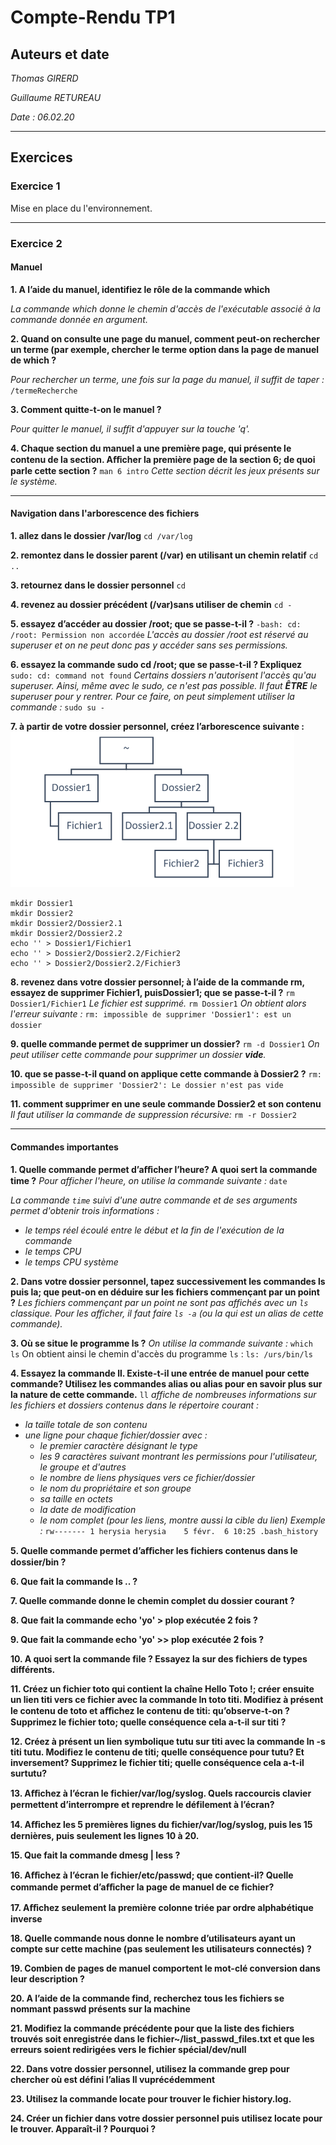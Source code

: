 
# Compte-Rendu TP1
 
 ## Auteurs et date
 *Thomas GIRERD*
 
 *Guillaume RETUREAU*
 
*Date : 06.02.20*

***

## Exercices

### Exercice 1
Mise en place du l'environnement.
***

### Exercice 2
#### Manuel
**1. A l’aide du manuel, identifiez le rôle de la commande which**

*La commande which donne le chemin d'accès de l'exécutable associé à la commande donnée en argument.*

**2. Quand on consulte une page du manuel, comment peut-on rechercher un terme (par exemple, chercher le terme option dans la page de manuel de which ?**

*Pour rechercher un terme, une fois sur la page du manuel, il suffit de taper :*
``
/termeRecherche
``

**3. Comment quitte-t-on le manuel ?**

*Pour quitter le manuel, il suffit d'appuyer sur la touche 'q'.*

**4. Chaque section du manuel a une première page, qui présente le contenu de la section. Aﬀicher la première page de la section 6; de quoi parle cette section ?**
``
man 6 intro
``
*Cette section décrit les jeux présents sur le système.*
***
#### Navigation dans l'arborescence des fichiers
**1. allez dans le dossier /var/log**
``
cd /var/log
``
&NewLine;

**2. remontez dans le dossier parent (/var) en utilisant un chemin relatif**
``
cd ..
``
&NewLine;

**3. retournez dans le dossier  personnel**
``
cd
``
&NewLine;

**4. revenez au dossier précédent (/var)sans utiliser de chemin**
``
cd -
``
&NewLine;

**5. essayez d’accéder au dossier /root; que se passe-t-il ?**
``
-bash: cd: /root: Permission non accordée
``
*L'accès au dossier /root est réservé au superuser et on ne peut donc pas y accéder sans ses permissions.*
&NewLine;

**6. essayez la commande sudo cd /root; que se passe-t-il ? Expliquez**
``
sudo: cd: command not found
``
*Certains dossiers n'autorisent l'accès qu'au superuser. Ainsi, même avec le sudo, ce n'est pas possible. Il faut **ÊTRE** le superuser pour y rentrer. Pour ce faire, on peut simplement utiliser la commande :*
 ``
sudo su -
``
&NewLine;

**7. à partir de votre dossier personnel, créez l’arborescence suivante :**
![tree view](https://github.com/cpe-lyon/tp-1-girerd_retureau/blob/master/arborescence.png)
```
mkdir Dossier1
mkdir Dossier2
mkdir Dossier2/Dossier2.1
mkdir Dossier2/Dossier2.2
echo '' > Dossier1/Fichier1
echo '' > Dossier2/Dossier2.2/Fichier2
echo '' > Dossier2/Dossier2.2/Fichier3
```
&NewLine;

**8. revenez dans votre dossier personnel; à l’aide de la commande rm, essayez de supprimer Fichier1, puisDossier1; que se passe-t-il ?**
``
rm Dossier1/Fichier1
``
*Le fichier est supprimé.*
&NewLine;
``
rm Dossier1
``
*On obtient alors l'erreur suivante :*
``
rm: impossible de supprimer 'Dossier1': est un dossier
``
&NewLine;

**9. quelle commande permet de supprimer un dossier?**
``
rm -d Dossier1
``
*On peut utiliser cette commande pour supprimer un dossier **vide**.*
&NewLine;

**10. que se passe-t-il quand on applique cette commande à Dossier2 ?**
``
rm: impossible de supprimer 'Dossier2': Le dossier n'est pas vide
``
&NewLine;

**11. comment supprimer en une seule commande Dossier2 et son contenu**
*Il faut utiliser la commande de suppression récursive:*
``
rm -r Dossier2
``
&NewLine;
***
#### Commandes importantes
**1. Quelle commande permet d’aﬀicher l’heure? A quoi sert la commande time ?**
*Pour afficher l'heure, on utilise la commande suivante :*
``
date
``

*La commande ``time`` suivi d'une autre commande et de ses arguments permet d'obtenir trois informations :*
- *le temps réel écoulé entre le début et la fin de l'exécution de la commande*
- *le temps CPU*
- *le temps CPU système*

**2. Dans votre dossier personnel, tapez successivement les commandes ls puis la; que peut-on en déduire sur les fichiers commençant par un point ?**
*Les fichiers commençant par un point ne sont pas affichés avec un ``ls`` classique. Pour les afficher, il faut faire ``ls -a`` (ou la qui est un alias de cette commande).*

**3. Où se situe le programme ls ?**
*On utilise la commande suivante :*
``
which ls
``
On obtient ainsi le chemin d'accès du programme ``ls`` :
``
ls: /urs/bin/ls
`` 

**4. Essayez la commande ll. Existe-t-il une entrée de manuel pour cette commande? Utilisez les commandes alias ou alias pour en savoir plus sur la nature de cette commande.**
 ``ll`` *affiche de nombreuses informations sur les fichiers et dossiers contenus dans le répertoire courant :*
 * *la taille totale de son contenu*
 * *une ligne pour chaque fichier/dossier avec :*
   - *le premier caractère désignant le type*
   - *les 9 caractères suivant montrant les permissions pour l'utilisateur, le groupe et d'autres*
   - *le nombre de liens physiques vers ce fichier/dossier*
   - *le nom du propriétaire et son groupe*
   - *sa taille en octets*
   - *la date de modification*
   - *le nom complet (pour les liens, montre aussi la cible du lien)*
*Exemple :*
``rw------- 1 herysia herysia    5 févr.  6 10:25 .bash_history``

**5. Quelle commande permet d’aﬀicher les fichiers contenus dans le dossier/bin ?**


**6. Que fait la commande ls .. ?**

**7. Quelle commande donne le chemin complet du dossier courant ?**

**8. Que fait la commande echo 'yo' > plop exécutée 2 fois ?**

**9. Que fait la commande echo 'yo' >> plop exécutée 2 fois ?**

**10. A quoi sert la commande file ? Essayez la sur des fichiers de types différents.**

**11. Créez un fichier toto qui contient la chaîne Hello Toto !; créer ensuite un lien titi vers ce fichier avec la commande ln toto titi. Modifiez à présent le contenu de toto et aﬀichez le contenu de titi: qu’observe-t-on ? Supprimez le fichier toto; quelle conséquence cela a-t-il sur titi ?**

**12. Créez à présent un lien symbolique tutu sur titi avec la commande ln -s titi tutu. Modifiez le contenu de titi; quelle conséquence pour tutu? Et inversement? Supprimez le fichier titi; quelle conséquence cela a-t-il surtutu?**

**13. Aﬀichez à l’écran le fichier/var/log/syslog. Quels raccourcis clavier permettent d’interrompre et reprendre le défilement à l’écran?**

**14. Aﬀichez les 5 premières lignes du fichier/var/log/syslog, puis les 15 dernières, puis seulement les lignes 10 à 20.**

**15. Que fait la commande dmesg | less ?**

**16. Aﬀichez à l’écran le fichier/etc/passwd; que contient-il? Quelle commande permet d’aﬀicher la page de manuel de ce fichier?**

**17. Aﬀichez seulement la première colonne triée par ordre alphabétique inverse**

**18. Quelle commande nous donne le nombre d’utilisateurs ayant un compte sur cette machine (pas seulement les utilisateurs connectés) ?**

**19. Combien de pages de manuel comportent le mot-clé conversion dans leur description ?**

**20. A l’aide de la commande find, recherchez tous les fichiers se nommant passwd présents sur la machine**

**21. Modifiez la commande précédente pour que la liste des fichiers trouvés soit enregistrée dans le fichier~/list_passwd_files.txt et que les erreurs soient redirigées vers le fichier spécial/dev/null**

**22. Dans votre dossier personnel, utilisez la commande grep pour chercher où est défini l’alias ll vuprécédemment**

**23. Utilisez la commande locate pour trouver le fichier history.log.**

**24. Créer un fichier dans votre dossier personnel puis utilisez locate pour le trouver. Apparaît-il ? Pourquoi ?**
